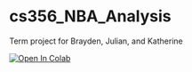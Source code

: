 # cs356_NBA_Analysis
Term project for Brayden, Julian, and Katherine

[![Open In Colab](https://colab.research.google.com/assets/colab-badge.svg)](
https://colab.research.google.com/github/JulianLoutzenhiser/cs356_NBA_Analysis/blob/main/NBA_Analysis.ipynb)
